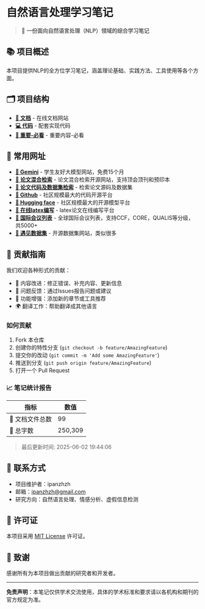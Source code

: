 # 自然语言处理学习笔记

> 📖 **一份面向自然语言处理（NLP）领域的综合学习笔记**

## 📚 项目概述

本项目提供NLP的全方位学习笔记，涵盖理论基础、实践方法、工具使用等各个方面。

## 🗂️ 项目结构

- **[📖 文档](https://panzhzh.github.io/nlp-learning-research-guide/#/docs/)** - 在线文档网站
- **[💻 代码](https://panzhzh.github.io/nlp-learning-research-guide/#/code_docs/)** - 配套实现代码
- **[🔗 重要-必看](https://panzhzh.github.io/nlp-learning-research-guide/#/docs/important/)** - 重要内容-必看

## 🚀 常用网址

- **[📖 Gemini](https://gemini.google.com/app)** - 学生友好大模型网站，免费15个月
- **[📖 论文混合检索](https://axsight.top/survey)** - 论文混合检索开源网站，支持顶会顶刊和预印本
- **[📖 论文代码及数据集检索](https://paperswithcode.com/)** - 检索论文源码及数据集
- **[📖 Github](https://github.com/)** - 社区规模最大的代码开源平台
- **[📖 Hugging face](https://huggingface.co/)** - 社区规模最大的开源模型平台
- **[📖 在线latex编写](https://www.overleaf.com)** - latex论文在线编写平台
- **[📖 国际会议列表](https://www.myhuiban.com/)** - 全球国际会议列表，支持CCF，CORE，QUALIS等分级，共5000+
- **[📖 遇见数据集](https://www.selectdataset.com/)** - 开源数据集网站，类似很多

## 🤝 贡献指南

我们欢迎各种形式的贡献：

- 📝 内容改进：修正错误、补充内容、更新信息
- 🐛 问题反馈：通过Issues报告问题或建议
- 🔧 功能增强：添加新的章节或工具推荐
- 🌍 翻译工作：帮助翻译成其他语言

### 如何贡献

1. Fork 本仓库
2. 创建你的特性分支 (`git checkout -b feature/AmazingFeature`)
3. 提交你的改动 (`git commit -m 'Add some AmazingFeature'`)
4. 推送到分支 (`git push origin feature/AmazingFeature`)
5. 打开一个 Pull Request

### 📈 笔记统计报告

| 指标 | 数值 |
|------|------|
| 📁 文档文件总数 | 99 |
| 📝 总字数 | 250,309 |

> 最后更新时间: 2025-06-02 19:44:06

## 📧 联系方式

- 项目维护者：ipanzhzh
- 邮箱：ipanzhzh@gmail.com
- 研究方向：自然语言处理、情感分析、虚假信息检测

## 📄 许可证

本项目采用 [MIT License](LICENSE) 许可证。

## 🙏 致谢

感谢所有为本项目做出贡献的研究者和开发者。

---

**免责声明**：本笔记仅供学术交流使用，具体的学术标准和要求请以各机构和期刊的官方规定为准。